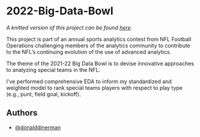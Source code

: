 # 2022-Big-Data-Bowl

*A knitted version of this project can be found [here](https://donald-dinerman.github.io/2022-Big-Data-Bowl/)*.

This project is part of an annual sports analytics contest from NFL Football Operations challenging members of the analytics community to contribute to the NFL’s continuing evolution of the use of advanced analytics.

The theme of the 2021-22 Big Data Bowl is to devise innovative approaches to analyzing special teams in the NFL.
 
I've performed comprehensive EDA to inform my standardized and weighted model to rank special teams players with respect to play type (e.g., punt, field goal, kickoff).

## Authors

- [@donalddinerman](https://github.com/Donald-Dinerman)
